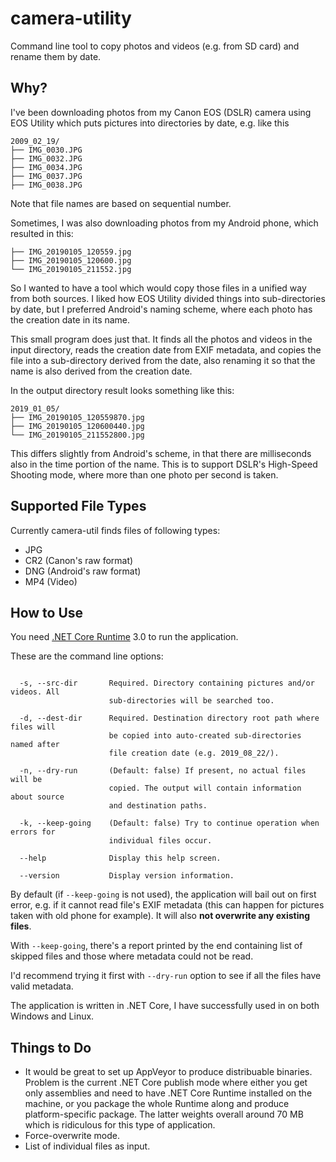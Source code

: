 # camera-utility

Command line tool to copy photos and videos (e.g. from SD card) and
rename them by date.

## Why?

I've been downloading photos from my Canon EOS (DSLR) camera using EOS
Utility which puts pictures into directories by date, e.g. like this

```
2009_02_19/
├── IMG_0030.JPG
├── IMG_0032.JPG
├── IMG_0034.JPG
├── IMG_0037.JPG
├── IMG_0038.JPG
```

Note that file names are based on sequential number.

Sometimes, I was also downloading photos from my Android phone, which
resulted in this:

```
├── IMG_20190105_120559.jpg
├── IMG_20190105_120600.jpg
└── IMG_20190105_211552.jpg
```

So I wanted to have a tool which would copy those files in a unified
way from both sources. I liked how EOS Utility divided things into
sub-directories by date, but I preferred Android's naming scheme,
where each photo has the creation date in its name.

This small program does just that. It finds all the photos and videos
in the input directory, reads the creation date from EXIF metadata,
and copies the file into a sub-directory derived from the date, also
renaming it so that the name is also derived from the creation date.

In the output directory result looks something like this:

```
2019_01_05/
├── IMG_20190105_120559870.jpg
├── IMG_20190105_120600440.jpg
└── IMG_20190105_211552800.jpg
```

This differs slightly from Android's scheme, in that there are
milliseconds also in the time portion of the name. This is to support
DSLR's High-Speed Shooting mode, where more than one photo per second
is taken.

## Supported File Types

Currently camera-util finds files of following types:
* JPG
* CR2 (Canon's raw format)
* DNG (Android's raw format)
* MP4 (Video)

## How to Use

You need [.NET Core Runtime](https://dotnet.microsoft.com/download)
3.0 to run the application.

These are the command line options:
```

  -s, --src-dir       Required. Directory containing pictures and/or videos. All
                      sub-directories will be searched too.

  -d, --dest-dir      Required. Destination directory root path where files will
                      be copied into auto-created sub-directories named after
                      file creation date (e.g. 2019_08_22/).

  -n, --dry-run       (Default: false) If present, no actual files will be
                      copied. The output will contain information about source
                      and destination paths.

  -k, --keep-going    (Default: false) Try to continue operation when errors for
                      individual files occur.

  --help              Display this help screen.

  --version           Display version information.
```

By default (if `--keep-going` is not used), the application will bail
out on first error, e.g. if it cannot read file's EXIF metadata (this
can happen for pictures taken with old phone for example). It will
also **not overwrite any existing files**.

With `--keep-going`, there's a report printed by the end containing
list of skipped files and those where metadata could not be read.

I'd recommend trying it first with `--dry-run` option to see if all
the files have valid metadata.

The application is written in .NET Core, I have successfully used in
on both Windows and Linux.

## Things to Do

* It would be great to set up AppVeyor to produce distribuable
  binaries. Problem is the current .NET Core publish mode where either
  you get only assemblies and need to have .NET Core Runtime installed
  on the machine, or you package the whole Runtime along and produce
  platform-specific package. The latter weights overall around 70 MB
  which is ridiculous for this type of application.
* Force-overwrite mode.
* List of individual files as input.
